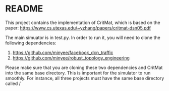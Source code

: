 # README

This project contains the implementation of CritMat, which is based on the paper: https://www.cs.utexas.edu/~yzhang/papers/critmat-dsn05.pdf

The main simuator is in test.py. In order to run it, you will need to clone the following dependencies:

1) https://github.com/minyee/facebook_dcn_traffic
2) https://github.com/minyee/robust_topology_engineering

Please make sure that you are cloning these two dependencies and CritMat into the same base directory. This is important for the simulator to run smoothly. For instance, all three projects must have the same base directory called <BASE DIR>/

